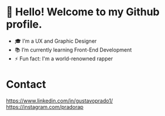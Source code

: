 # 👋 Hello! Welcome to my Github profile.

- 🎓 I’m a UX and Graphic Designer
- 📚 I’m currently learning Front-End Development
- ⚡ Fun fact: I'm a world-renowned rapper

# Contact

https://www.linkedin.com/in/gustavoprado1/ https://instagram.com/pradorap

<!--
**gprado-dev/gprado-dev** is a ✨ _special_ ✨ repository because its `README.md` (this file) appears on your GitHub profile.

Here are some ideas to get you started:

- 🔭 I’m currently working on ...
- 🌱 I’m currently learning ...
- 👯 I’m looking to collaborate on ...
- 🤔 I’m looking for help with ...
- 💬 Ask me about ...
- 📫 How to reach me: ...
- 😄 Pronouns: ...
- ⚡ Fun fact: ...
-->
